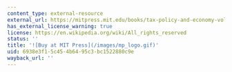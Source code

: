 ```yaml
---
content_type: external-resource
external_url: https://mitpress.mit.edu/books/tax-policy-and-economy-volume-9
has_external_license_warning: true
license: https://en.wikipedia.org/wiki/All_rights_reserved
status: ''
title: '![Buy at MIT Press](/images/mp_logo.gif)'
uid: 6938e3f1-5c45-4b64-95c3-bc1522880c9e
wayback_url: ''
---
```

